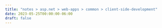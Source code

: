 ```yaml
---
title: "notes > asp.net > web-apps > common > client-side-development"
date: 2023-05-25T00:00:00-06:00
draft: false
---
```


